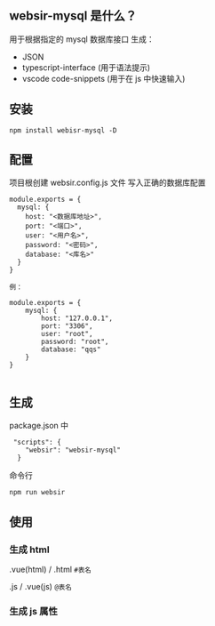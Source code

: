 ## websir-mysql 是什么？

用于根据指定的 mysql 数据库接口 生成：

- JSON
- typescript-interface (用于语法提示)
- vscode code-snippets (用于在 js 中快速输入)

## 安装

```
npm install webisr-mysql -D
```

## 配置

项目根创建 websir.config.js 文件
写入正确的数据库配置

```
module.exports = {
  mysql: {
    host: "<数据库地址>",
    port: "<端口>",
    user: "<用户名>",
    password: "<密码>",
    database: "<库名>"
  }
}

例：

module.exports = {
    mysql: {
        host: "127.0.0.1",
        port: "3306",
        user: "root",
        password: "root",
        database: "qqs"
    }
}


```

## 生成

package.json 中

```
 "scripts": {
    "websir": "websir-mysql"
  }
```

命令行

```
npm run websir
```

## 使用

### 生成 html

.vue(html) / .html
`#表名`

.js / .vue(js)
`@表名`

### 生成 js 属性
